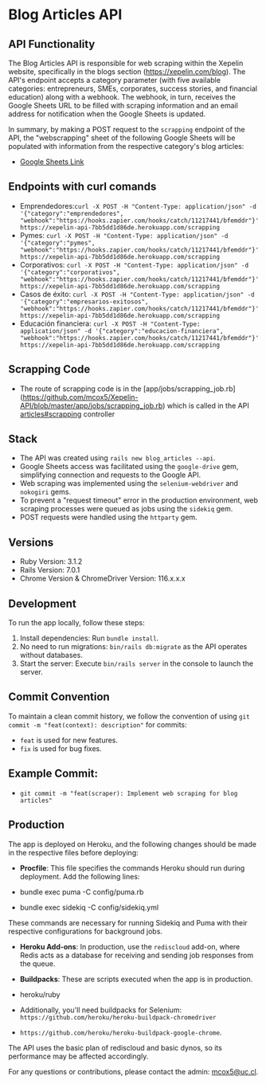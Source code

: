 # Blog Articles API

## API Functionality

The Blog Articles API is responsible for web scraping within the Xepelin website, specifically in the blogs section (https://xepelin.com/blog). The API's endpoint accepts a category parameter (with five available categories: entrepreneurs, SMEs, corporates, success stories, and financial education) along with a webhook. The webhook, in turn, receives the Google Sheets URL to be filled with scraping information and an email address for notification when the Google Sheets is updated.

In summary, by making a POST request to the `scrapping` endpoint of the API, the "webscrapping" sheet of the following Google Sheets will be populated with information from the respective category's blog articles:

- [Google Sheets Link](https://docs.google.com/spreadsheets/d/1_6TgW-8cP3B-QdbkE0F3UJ3v9hdDw4cWXzgBu0Qt2zw/)

## Endpoints with curl comands

- Emprendedores:`curl -X POST -H "Content-Type: application/json" -d '{"category":"emprendedores", "webhook":"https://hooks.zapier.com/hooks/catch/11217441/bfemddr"}' https://xepelin-api-7bb5dd1d86de.herokuapp.com/scrapping`
- Pymes: `curl -X POST -H "Content-Type: application/json" -d '{"category":"pymes", "webhook":"https://hooks.zapier.com/hooks/catch/11217441/bfemddr"}' https://xepelin-api-7bb5dd1d86de.herokuapp.com/scrapping`
- Corporativos: `curl -X POST -H "Content-Type: application/json" -d '{"category":"corporativos", "webhook":"https://hooks.zapier.com/hooks/catch/11217441/bfemddr"}' https://xepelin-api-7bb5dd1d86de.herokuapp.com/scrapping`
- Casos de éxito: `curl -X POST -H "Content-Type: application/json" -d '{"category":"empresarios-exitosos", "webhook":"https://hooks.zapier.com/hooks/catch/11217441/bfemddr"}' https://xepelin-api-7bb5dd1d86de.herokuapp.com/scrapping`
- Educación financiera: `curl -X POST -H "Content-Type: application/json" -d '{"category":"educacion-financiera", "webhook":"https://hooks.zapier.com/hooks/catch/11217441/bfemddr"}' https://xepelin-api-7bb5dd1d86de.herokuapp.com/scrapping`

## Scrapping Code

- The route of scrapping code is in the [app/jobs/scrapping_job.rb] (https://github.com/mcox5/Xepelin-API/blob/master/app/jobs/scrapping_job.rb) which is called in the API [articles#scrapping](https://github.com/mcox5/Xepelin-API/blob/master/app/controllers/articles_controller.rb) controller
## Stack

- The API was created using `rails new blog_articles --api`.
- Google Sheets access was facilitated using the `google-drive` gem, simplifying connection and requests to the Google API.
- Web scraping was implemented using the `selenium-webdriver` and `nokogiri` gems.
- To prevent a "request timeout" error in the production environment, web scraping processes were queued as jobs using the `sidekiq` gem.
- POST requests were handled using the `httparty` gem.

## Versions

- Ruby Version: 3.1.2
- Rails Version: 7.0.1
- Chrome Version & ChromeDriver Version: 116.x.x.x

## Development

To run the app locally, follow these steps:

1. Install dependencies: Run `bundle install`.
2. No need to run migrations: `bin/rails db:migrate` as the API operates without databases.
3. Start the server: Execute `bin/rails server` in the console to launch the server.

## Commit Convention

To maintain a clean commit history, we follow the convention of using `git commit -m "feat(context): description"` for commits:

- `feat` is used for new features.
- `fix` is used for bug fixes.

## Example Commit:

- `git commit -m "feat(scraper): Implement web scraping for blog articles"`


## Production

The app is deployed on Heroku, and the following changes should be made in the respective files before deploying:

- **Procfile**: This file specifies the commands Heroku should run during deployment. Add the following lines:

- bundle exec puma -C config/puma.rb
- bundle exec sidekiq -C config/sidekiq.yml


These commands are necessary for running Sidekiq and Puma with their respective configurations for background jobs.

- **Heroku Add-ons**: In production, use the `rediscloud` add-on, where Redis acts as a database for receiving and sending job responses from the queue.

- **Buildpacks**: These are scripts executed when the app is in production.
- heroku/ruby
- Additionally, you'll need buildpacks for Selenium: `https://github.com/heroku/heroku-buildpack-chromedriver`
- `https://github.com/heroku/heroku-buildpack-google-chrome`.

The API uses the basic plan of rediscloud and basic dynos, so its performance may be affected accordingly.

For any questions or contributions, please contact the admin: mcox5@uc.cl.
